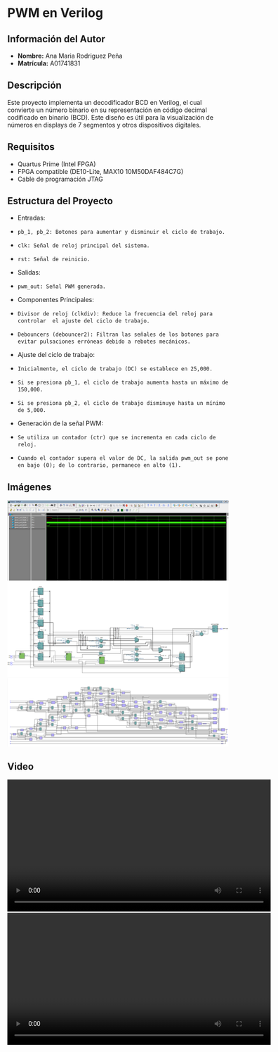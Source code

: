 # PWM en Verilog

## Información del Autor
- **Nombre:** Ana Maria Rodriguez Peña
- **Matrícula:** A01741831

## Descripción
Este proyecto implementa un decodificador BCD en Verilog, el cual convierte un número binario en su representación en código decimal codificado en binario (BCD). Este diseño es útil para la visualización de números en displays de 7 segmentos y otros dispositivos digitales.

## Requisitos
*	Quartus Prime (Intel FPGA)
*	FPGA compatible (DE10-Lite, MAX10 10M50DAF484C7G)
*	Cable de programación JTAG

## Estructura del Proyecto
*	Entradas:
*     pb_1, pb_2: Botones para aumentar y disminuir el ciclo de trabajo.
*     clk: Señal de reloj principal del sistema.
*     rst: Señal de reinicio.
*   Salidas:
*     pwm_out: Señal PWM generada.
*   Componentes Principales:
*     Divisor de reloj (clkdiv): Reduce la frecuencia del reloj para controlar  el ajuste del ciclo de trabajo.
*     Debouncers (debouncer2): Filtran las señales de los botones para evitar pulsaciones erróneas debido a rebotes mecánicos.
*   Ajuste del ciclo de trabajo:
*     Inicialmente, el ciclo de trabajo (DC) se establece en 25,000.
*     Si se presiona pb_1, el ciclo de trabajo aumenta hasta un máximo de 150,000.
*     Si se presiona pb_2, el ciclo de trabajo disminuye hasta un mínimo de 5,000.
*   Generación de la señal PWM:
*     Se utiliza un contador (ctr) que se incrementa en cada ciclo de reloj.
*     Cuando el contador supera el valor de DC, la salida pwm_out se pone en bajo (0); de lo contrario, permanece en alto (1).



## Imágenes
<img src="images/wave.png" alt="wave" width="600">
<img src="images/rtl_viewer.png" alt="RTL Viewer" width="600">
<img src="images/tmv.png" alt="TMV" width="600">

## Video
<video controls width="600">
  <source src="servo_10.mp4" type="video/mp4">
  Tu navegador no soporta la reproducción de videos.
</video>
<video controls width="600">
  <source src="servo_180.mp4" type="video/mp4">
  Tu navegador no soporta la reproducción de videos.
</video>
